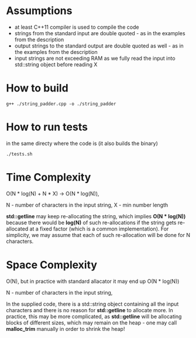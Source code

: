 # Assumptions
- at least C++11 compiler is used to compile the code
- strings from the standard input are double quoted - as in the examples from the description
- output strings to the standard output are double quoted as well - as in the examples from the description
- input strings are not exceeding RAM as we fully read the input into std::string object before reading X 

# How to build
```
g++ ./string_padder.cpp -o ./string_padder 
```

# How to run tests

in the same directy where the code is (it also builds the binary)
```
./tests.sh
```

# Time Complexity

O(N * log(N) + N * X) -> O(N * log(N)), 

N - number of characters in the input string, 
X - min number length

**std::getline** may keep re-allocating the string, which implies **O(N * log(N))** because there would be **log(N)** of such re-allocations if the string gets re-allocated at a fixed factor (which is a common implementation). For simplicity, we may assume that each of such re-allocation will be done for N characters.

# Space Complexity

O(N), but in practice with standard allacator it may end up O(N * log(N))

N - number of characters in the input string, 

In the supplied code, there is a std::string object containing all the input characters and there is no reason for **std::getline** to allocate more. In practice, this may be more complicated, as **std::getline** will be allocating blocks of different sizes, which may remain on the heap - one may call **malloc_trim** manually in order to shrink the heap!
